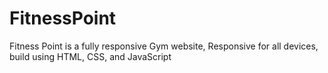# FitnessPoint
Fitness Point is a fully responsive Gym website, Responsive for all devices, build using HTML, CSS, and JavaScript
